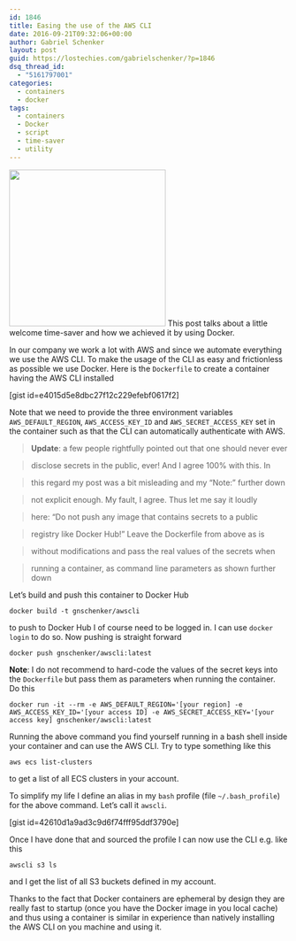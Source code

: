 ```yaml
---
id: 1846
title: Easing the use of the AWS CLI
date: 2016-09-21T09:32:06+00:00
author: Gabriel Schenker
layout: post
guid: https://lostechies.com/gabrielschenker/?p=1846
dsq_thread_id:
  - "5161797001"
categories:
  - containers
  - docker
tags:
  - containers
  - Docker
  - script
  - time-saver
  - utility
---
```

[<img src="https://lostechies.com/gabrielschenker/files/2016/09/time_snapseed.jpg" alt="" title="time_snapseed" width="283" height="283" class="alignleft size-full wp-image-1849" />](https://lostechies.com/gabrielschenker/files/2016/09/time_snapseed.jpg) This post talks about a little welcome time-saver and how we achieved it by using Docker.

In our company we work a lot with AWS and since we automate everything we use the AWS CLI. To make the usage of the CLI as easy and frictionless as possible we use Docker. Here is the `Dockerfile` to create a container having the AWS CLI installed

[gist id=e4015d5e8dbc27f12c229efebf0617f2]

Note that we need to provide the three environment variables `AWS_DEFAULT_REGION`, `AWS_ACCESS_KEY_ID` and `AWS_SECRET_ACCESS_KEY` set in the container such as that the CLI can automatically authenticate with AWS.

> **Update**: a few people rightfully pointed out that one should never ever
    
> disclose secrets in the public, ever! And I agree 100% with this. In
    
> this regard my post was a bit misleading and my &#8220;Note:&#8221; further down
    
> not explicit enough. My fault, I agree. Thus let me say it loudly
    
> here: &#8220;Do not push any image that contains secrets to a public
    
> registry like Docker Hub!&#8221; Leave the Dockerfile from above as is
    
> without modifications and pass the real values of the secrets when
    
> running a container, as command line parameters as shown further down

Let&#8217;s build and push this container to Docker Hub

`docker build -t gnschenker/awscli`

to push to Docker Hub I of course need to be logged in. I can use `docker login` to do so. Now pushing is straight forward

`docker push gnschenker/awscli:latest`

**Note**: I do not recommend to hard-code the values of the secret keys into the `Dockerfile` but pass them as parameters when running the container. Do this

`docker run -it --rm -e AWS_DEFAULT_REGION='[your region] -e AWS_ACCESS_KEY_ID='[your access ID] -e AWS_SECRET_ACCESS_KEY='[your access key] gnschenker/awscli:latest`

Running the above command you find yourself running in a bash shell inside your container and can use the AWS CLI. Try to type something like this

`aws ecs list-clusters`

to get a list of all ECS clusters in your account.

To simplify my life I define an alias in my `bash` profile (file `~/.bash_profile`) for the above command. Let&#8217;s call it `awscli`.

[gist id=42610d1a9ad3c9d6f74fff95ddf3790e]

Once I have done that and sourced the profile I can now use the CLI e.g. like this

`awscli s3 ls`

and I get the list of all S3 buckets defined in my account.

Thanks to the fact that Docker containers are ephemeral by design they are really fast to startup (once you have the Docker image in you local cache) and thus using a container is similar in experience than natively installing the AWS CLI on you machine and using it.